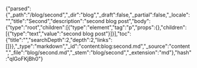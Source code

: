 {"parsed":{"_path":"/blog/second","_dir":"blog","_draft":false,"_partial":false,"_locale":"","title":"Second","description":"second blog post","body":{"type":"root","children":[{"type":"element","tag":"p","props":{},"children":[{"type":"text","value":"second blog post"}]}],"toc":{"title":"","searchDepth":2,"depth":2,"links":[]}},"_type":"markdown","_id":"content:blog:second.md","_source":"content","_file":"blog/second.md","_stem":"blog/second","_extension":"md"},"hash":"qlGoFKjBh0"}